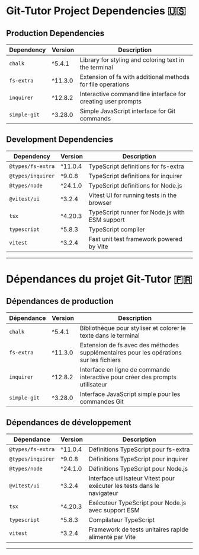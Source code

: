 # Git-Tutor Project Dependencies 🇺🇸

## Production Dependencies

| Dependency   | Version | Description                                                  |
| ------------ | ------- | ------------------------------------------------------------ |
| `chalk`      | ^5.4.1  | Library for styling and coloring text in the terminal        |
| `fs-extra`   | ^11.3.0 | Extension of fs with additional methods for file operations  |
| `inquirer`   | ^12.8.2 | Interactive command line interface for creating user prompts |
| `simple-git` | ^3.28.0 | Simple JavaScript interface for Git commands                 |

## Development Dependencies

| Dependency        | Version | Description                                    |
| ----------------- | ------- | ---------------------------------------------- |
| `@types/fs-extra` | ^11.0.4 | TypeScript definitions for fs-extra            |
| `@types/inquirer` | ^9.0.8  | TypeScript definitions for inquirer            |
| `@types/node`     | ^24.1.0 | TypeScript definitions for Node.js             |
| `@vitest/ui`      | ^3.2.4  | Vitest UI for running tests in the browser     |
| `tsx`             | ^4.20.3 | TypeScript runner for Node.js with ESM support |
| `typescript`      | ^5.8.3  | TypeScript compiler                            |
| `vitest`          | ^3.2.4  | Fast unit test framework powered by Vite       |

---

# Dépendances du projet Git-Tutor 🇫🇷

## Dépendances de production

| Dépendance   | Version | Description                                                                            |
| ------------ | ------- | -------------------------------------------------------------------------------------- |
| `chalk`      | ^5.4.1  | Bibliothèque pour styliser et colorer le texte dans le terminal                        |
| `fs-extra`   | ^11.3.0 | Extension de fs avec des méthodes supplémentaires pour les opérations sur les fichiers |
| `inquirer`   | ^12.8.2 | Interface en ligne de commande interactive pour créer des prompts utilisateur          |
| `simple-git` | ^3.28.0 | Interface JavaScript simple pour les commandes Git                                     |

## Dépendances de développement

| Dépendance        | Version | Description                                                             |
| ----------------- | ------- | ----------------------------------------------------------------------- |
| `@types/fs-extra` | ^11.0.4 | Définitions TypeScript pour fs-extra                                    |
| `@types/inquirer` | ^9.0.8  | Définitions TypeScript pour inquirer                                    |
| `@types/node`     | ^24.1.0 | Définitions TypeScript pour Node.js                                     |
| `@vitest/ui`      | ^3.2.4  | Interface utilisateur Vitest pour exécuter les tests dans le navigateur |
| `tsx`             | ^4.20.3 | Exécuteur TypeScript pour Node.js avec support ESM                      |
| `typescript`      | ^5.8.3  | Compilateur TypeScript                                                  |
| `vitest`          | ^3.2.4  | Framework de tests unitaires rapide alimenté par Vite                   |

---
